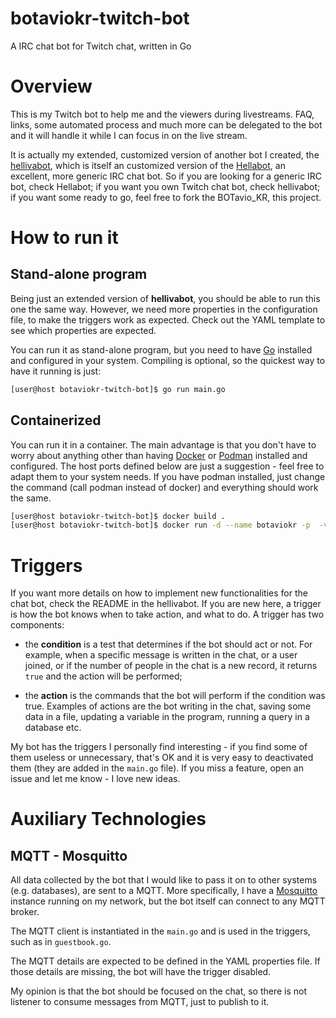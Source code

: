 # botaviokr-twitch-bot
A IRC chat bot for Twitch chat, written in Go

# Overview

This is my Twitch bot to help me and the viewers during livestreams. FAQ, links, some automated process and much more can be delegated to the bot and it will handle it while I can focus in on the live stream.

It is actually my extended, customized version of another bot I created, the [hellivabot](https://github.com/otaviokr/hellivabot), which is itself an customized version of the [Hellabot](https://github.com/whyrusleeping/hellabot), an excellent, more generic IRC chat bot. So if you are looking for a generic IRC bot, check Hellabot; if you want you own Twitch chat bot, check hellivabot; if you want some ready to go, feel free to fork the BOTavio_KR, this project.

# How to run it

## Stand-alone program

Being just an extended version of **hellivabot**, you should be able to run this one the same way. However, we need more properties in the configuration file, to make the triggers work as expected. Check out the YAML template to see which properties are expected.

You can run it as stand-alone program, but you need to have [Go](https://golang.org) installed and configured in your system. Compiling is optional, so the quickest way to have it running is just:

```bash
[user@host botaviokr-twitch-bot]$ go run main.go
```

## Containerized

You can run it in a container. The main advantage is that you don't have to worry about anything other than having [Docker](https://docker.com) or [Podman](https://podman.org) installed and configured. The host ports defined below are just a suggestion - feel free to adapt them to your system needs. If you have podman installed, just change the command (call podman instead of docker) and everything should work the same.

```bash
[user@host botaviokr-twitch-bot]$ docker build .
[user@host botaviokr-twitch-bot]$ docker run -d --name botaviokr -p  -v $(pwd)/logs:/botaviokr/logs -v $(pwd)/config:/botaviokr/config
```

# Triggers

If you want more details on how to implement new functionalities for the chat bot, check the README in the hellivabot. If you are new here, a trigger is how the bot knows when to take action, and what to do. A trigger has two components:

- the **condition** is a test that determines if the bot should act or not. For example, when a specific message is written in the chat, or a user joined, or if the number of people in the chat is a new record, it returns `true` and the action will be performed;

- the **action** is the commands that the bot will perform if the condition was true. Examples of actions are the bot writing in the chat, saving some data in a file, updating a variable in the program, running a query in a database etc.

My bot has the triggers I personally find interesting - if you find some of them useless or unnecessary, that's OK and it is very easy to deactivated them (they are added in the `main.go` file). If you miss a feature, open an issue and let me know - I love new ideas.

# Auxiliary Technologies

## MQTT - Mosquitto

All data collected by the bot that I would like to pass it on to other systems (e.g. databases), are sent to a MQTT. More specifically, I have a [Mosquitto](https://mosquitto.org) instance running on my network, but the bot itself can connect to any MQTT broker.

The MQTT client is instantiated in the `main.go` and is used in the triggers, such as in `guestbook.go`.

The MQTT details are expected to be defined in the YAML properties file. If those details are missing, the bot will have the trigger disabled.

My opinion is that the bot should be focused on the chat, so there is not listener to consume messages from MQTT, just to publish to it.
